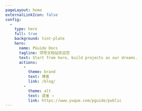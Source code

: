 ```yaml
---
pageLayout: home
externalLinkIcon: false
config:
  -
    type: hero
    full: true
    background: tint-plate
    hero:
      name: PGuide Docs
      tagline: 项导文档站欢迎您
      text: Start from here, build projects as our dreams.
      actions:
        -
          theme: brand
          text: 博客
          link: /blog/
        -
          theme: alt
          text: 语雀 →
          link: https://www.yuque.com/pguide/public
---
```

